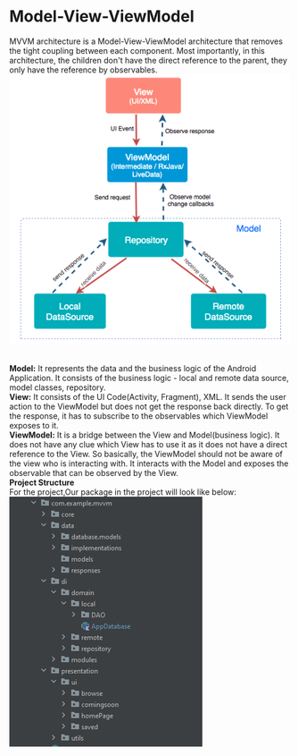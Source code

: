 # Model-View-ViewModel 
MVVM architecture is a Model-View-ViewModel architecture that removes the tight coupling between each component. Most importantly, in this architecture, the children don't have the direct reference to the parent, they only have the reference by observables.
![img.png](img.png)

<br /><b>Model:</b>
It represents the data and the business logic of the Android Application. It consists of the business logic - local and remote data source, model classes, repository.
<br /><b>View:</b>
It consists of the UI Code(Activity, Fragment), XML. It sends the user action to the ViewModel but does not get the response back directly. To get the response, it has to subscribe to the observables which ViewModel exposes to it.
<br /><b>ViewModel:</b> 
It is a bridge between the View and Model(business logic). It does not have any clue which View has to use it as it does not have a direct reference to the View. So basically, the ViewModel should not be aware of the view who is interacting with. It interacts with the Model and exposes the observable that can be observed by the View.
<br />
<b>Project Structure</b><br />
For the project,Our package in the project will look like below:<br />
![img_1.png](img_1.png)
